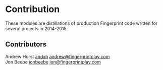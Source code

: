 # Contribution

These modules are distillations of production Fingerprint code written for several projects in 2014-2015.  

## Contributors  

Andrew Horst [andxh](https://github.com/andxh) andrew@fingerprintplay.com    
Jon Beebe [jonbeebe](https://github.com/jonbeebe) jon@fingerprintplay.com
